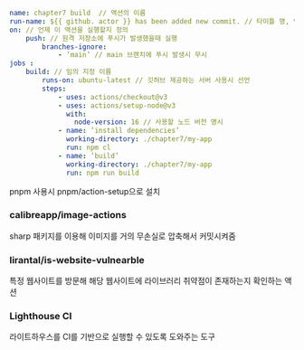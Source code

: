 ```yaml
name: chapter7 build  // 액션의 이름
run-name: ${{ github. actor }} has been added new commit. // 타이틀 명, 액션이 실행될 때 구별
on: // 언제 이 액션을 실행할지 정의
    push: // 원격 저장소에 푸시가 발생했을때 실행
        branches-ignore:
            - ’main’ // main 브랜치에 푸시 발생시 무시
jobs :
    build: // 임의 지정 이름
        runs-on: ubuntu-latest // 깃허브 제공하는 서버 사용시 선언
        steps:
            - uses: actions/checkout@v3
            - uses: actions/setup-node@v3
              with:
                node-version: 16 // 사용할 노드 버전 명시
            - name: ’install dependencies’
              working-directory: ./chapter7/my-app
              run: npm cl
            - name: ’build’
              working-directory: ./chapter7/my-app
              run: npm run build
```

pnpm 사용시 pnpm/action-setup으로 설치

### calibreapp/image-actions

sharp 패키지를 이용해 이미지를 거의 무손실로 압축해서 커밋시켜줌

### lirantal/is-website-vulnearble

특정 웹사이트를 방문해 해당 웹사이트에 라이브러리 취약점이 존재하는지 확인하는 액션

### Lighthouse CI

라이트하우스를 CI를 기반으로 실행할 수 있도록 도와주는 도구
